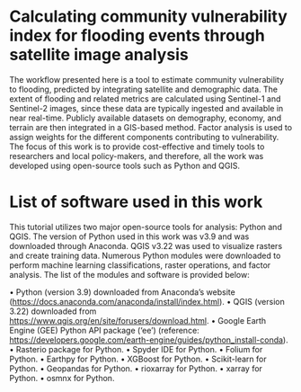 # Calculating community vulnerability index for flooding events through satellite image analysis
The workflow presented here is a tool to estimate community vulnerability to flooding, predicted by integrating satellite and demographic data. The extent of flooding and related metrics are calculated using Sentinel-1 and Sentinel-2 images, since these data are typically ingested and available in near real-time. Publicly available datasets on demography, economy, and terrain are then integrated in a GIS-based method. Factor analysis is used to assign weights for the different components contributing to vulnerability. The focus of this work is to provide cost-effective and timely tools to researchers and local policy-makers, and therefore, all the work was developed using open-source tools such as Python and QGIS.

# List of software used in this work
This tutorial utilizes two major open-source tools for analysis: Python and QGIS. The version of Python used in this work was v3.9 and was downloaded through Anaconda. QGIS v3.22 was used to visualize rasters and create training data. Numerous Python modules were downloaded to perform machine learning classifications, raster operations, and factor analysis. The list of the modules and software is provided below:

•	Python (version 3.9) downloaded from Anaconda’s website (https://docs.anaconda.com/anaconda/install/index.html).
•	QGIS (version 3.22) downloaded from https://www.qgis.org/en/site/forusers/download.html. 
•	Google Earth Engine (GEE) Python API package (‘ee’) (reference: https://developers.google.com/earth-engine/guides/python_install-conda). 
•	Rasterio package for Python.
•	Spyder IDE for Python.
•	Folium for Python.
•	Earthpy for Python.
•	XGBoost for Python.
•	Scikit-learn for Python.
•	Geopandas for Python.
•	rioxarray for Python.
•	xarray for Python.
•	osmnx for Python.
